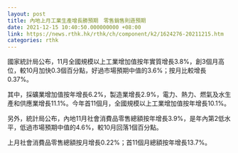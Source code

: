 ```yaml
---
layout: post
title: 內地上月工業生產增長勝預期　零售銷售則遜預期
date: 2021-12-15 10:40:50.000000000 +08:00
link: https://news.rthk.hk/rthk/ch/component/k2/1624276-20211215.htm
categories: rthk
---
```


國家統計局公布，11月全國規模以上工業增加值按年實質增長3.8%，創3個月高位，較10月加快0.3個百分點，好過市場預期中值的3.6%；按月比較增長0.37%。

其中，採礦業增加值按年增長6.2%，製造業增長2.9%，電力、熱力、燃氣及水生產和供應業增長11.1%。今年首11個月，全國規模以上工業增加值按年增長10.1%。

另外，統計局公布，內地11月社會消費品零售總額按年增長3.9%，是年內第2低水平，低過市場預期中值的4.6%，較10月回落1個百分點。

上月社會消費品零售總額按月增長0.22%；首11個月總額按年增長13.7%。
